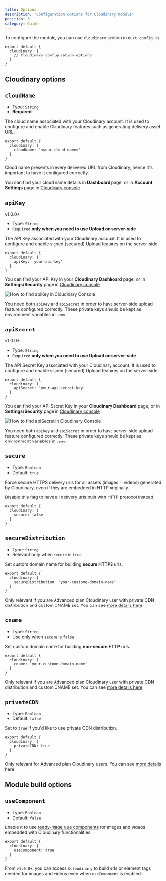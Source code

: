 ```yaml
---
title: Options
description: 'Configuration options for Cloudinary module'
position: 3
category: Guide
---
```


To configure the module, you can use `cloudinary` section in `nuxt.config.js`.

```js[nuxt.config.js]
export default {
  cloudinary: {
    // Cloudinary configuration options
  }
}
```

## Cloudinary options

## `cloudName`

* Type: `String`
* **Required**

The cloud name associated with your Cloudinary account. It is used to configure and enable Cloudinary features such as generating delivery asset URL. 

```js[nuxt.config.js]
export default {
  cloudinary: {
    cloudName: '<your-cloud-name>'
  }
}
```

Cloud name presents in every delivered URL from Cloudinary, hence it's important to have it configured correctly.

<alert type="info">

You can find your cloud name details in **Dashboard** page, or in **Account Settings** page in [Cloudinary console](https://cloudinary.com/console)

</alert>

## `apiKey`

<badge>v1.0.0+</badge>

* Type: `String`
* `Required` **only when you need to use Upload on server-side**

The API Key associated with your Cloudinary account. It is used to configure and enable signed (secured) Upload features on the server-side.

```js[nuxt.config.js]
export default {
  cloudinary: {
    apiKey: 'your-api-key'
  }
}
```

You can find your API Key in your **Cloudinary Dashboard** page, or in **Settings/Security** page in [Cloudinary console](https://cloudinary.com/console)

![How to find apiKey in Cloudinary Console](https://res.cloudinary.com/mayashavin/image/upload/f_auto,q_auto,w_730/v1601805482/nuxt-cld/apikey)

<alert type="warning">

You need both `apiKey` and `apiSecret` in order to have server-side upload feature configured correctly. These private keys should be kept as environment variables in `.env`.

</alert>

## `apiSecret`

<badge>v1.0.0+</badge>

* Type: `String`
* `Required` **only when you need to use Upload on server-side**

The API Secret Key associated with your Cloudinary account. It is used to configure and enable signed (secured) Upload features on the server-side.

```js[nuxt.config.js]
export default {
  cloudinary: {
    apiSecret: 'your-api-secret-key'
  }
}
```

You can find your API Secret Key in your **Cloudinary Dashboard** page, or in **Settings/Security** page in [Cloudinary console](https://cloudinary.com/console)

![How to find apiSecret in Cloudinary Console](https://res.cloudinary.com/mayashavin/image/upload/f_auto,q_auto,w_730/v1601805482/nuxt-cld/apikey_2)

<alert type="warning">

You need both `apiKey` and `apiSecret` in order to have server-side upload feature configured correctly. These private keys should be kept as environment variables in `.env`.

</alert>

## `secure`

* Type: `Boolean`
* Default: `true`

Force secure HTTPS delivery urls for all assets (images + videos) generated by Cloudinary, even if they are embedded in HTTP originally.

Disable this flag to have all delivery urls built with HTTP protocol instead.

```js[nuxt.config.js]
export default {
  cloudinary: {
    secure: false
  }
}
```

## `secureDistribution`

* Type: `String`
* Relevant only when `secure` is `true`

Set custom domain name for building **secure HTTPS** urls.

```js[nuxt.config.js]
export default {
  cloudinary: {
    secureDistribution: 'your-custome-domain-name'
  }
}
```

<alert type="info">

Only relevant if you are Advanced plan Cloudinary user with private CDN distribution and custom CNAME set. You can see [more details here](https://cloudinary.com/documentation/advanced_url_delivery_options#private_cdns_and_cnames)

</alert>

## `cname`

* Type: `String`
* Use only when `secure` is `false`

Set custom domain name for building **non-secure HTTP** urls.

```js[nuxt.config.js]
export default {
  cloudinary: {
    cname: 'your-custome-domain-name'
  }
}
```

<alert type="info">

Only relevant if you are Advanced plan Cloudinary user with private CDN distribution and custom CNAME set. You can see [more details here](https://cloudinary.com/documentation/advanced_url_delivery_options#private_cdns_and_cnames)

</alert>

## `privateCDN`

* Type: `Boolean`
* Default: `false`

Set to `true` if you'd like to use private CDN distribution.

```js[nuxt.config.js]
export default {
  cloudinary: {
    privateCDN: true
  }
}
```

<alert type="info">

Only relevant for Advanced plan Cloudinary users. You can see [more details here](https://cloudinary.com/documentation/advanced_url_delivery_options#private_cdns_and_cnames)

</alert>

## Module build options

## `useComponent`

* Type: `Boolean`
* Default: `false`

Enable it to use [ready-made Vue components](/usage/vue-components) for images and videos embedded with Cloudinary functionalities.

```js[nuxt.config.js]
export default {
  cloudinary: {
    useComponent: true
  }
}
```

<alert type="info">

From `v1.0.0+`, you can access `$cloudinary` to build urls or element tags needed for images and videos even when `useComponent` is enabled.

</alert>
